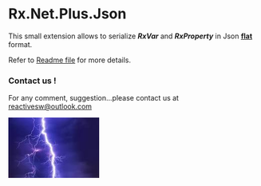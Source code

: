 # Rx.Net.Plus.Json



This small extension allows to serialize ***RxVar*** and ***RxProperty*** in Json <u>**flat**</u> format.

Refer to [Readme file](https://github.com/ReactiveSoftware/Rx.Net.Plus/blob/master/Readme.md)  for more details.

### Contact us !

For any comment, suggestion...please contact us at [reactivesw@outlook.com](mailto:reactivesw@outlook.com)

![](..\Images\Logo.jpg)